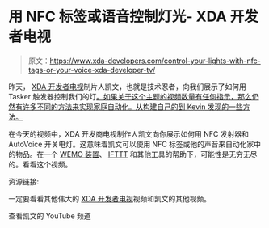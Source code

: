 # 用 NFC 标签或语音控制灯光- XDA 开发者电视

> 原文：<https://www.xda-developers.com/control-your-lights-with-nfc-tags-or-your-voice-xda-developer-tv/>

昨天， [XDA 开发者电视](http://www.xda-developers.com/xda-tv/ "XDA Developer TV")制片人凯文，也就是技术忍者，向我们展示了如何用 Tasker 触发器控制我们的灯[。如果关于这个主题的视频数量有任何指示，那么仍然有许多不同的方法来实现家庭自动化。从构建自己的到 Kevin 发现的一些方法。](http://www.xda-developers.com/android/control-your-lights-with-your-android-phone-xda-developer-tv/ "Control Your Lights with Your Android Phone – XDA Developer TV")

在今天的视频中，XDA 开发商电视制作人凯文向你展示如何用 NFC 发射器和 AutoVoice 开关电灯。这意味着凯文可以使用 NFC 标签或他的声音来自动化家中的物品。在一个 [WEMO 装置](http://tinyurl.com/ljkgewe "WEMO Device")、 [IFTTT](https://ifttt.com/dashboard "IFTTT") 和其他工具的帮助下，可能性是无穷无尽的。看看这个视频。

资源链接:

一定要看看其他伟大的 [XDA 开发者电视](http://www.xda-developers.com/xda-tv/ "XDA Developer TV")视频和凯文的其他视频。

查看凯文的 YouTube 频道
